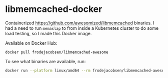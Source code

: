 # libmemcached-docker
Containerized https://github.com/awesomized/libmemcached binaries. I had a need to run `memaslap` to from inside a Kubernetes cluster to do some load testing, so I made this Docker image.

Available on Docker Hub:
```
docker pull frodejacobsen/libmemcached-awesome
```

To see what binaries are available, run:
```bash
docker run --platform linux/amd64 --rm frodejacobsen/libmemcached-awesome ls /usr/local/bin
```
